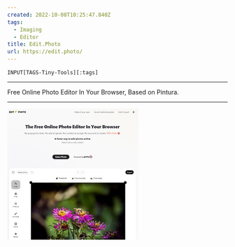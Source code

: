 ```yaml
---
created: 2022-10-08T10:25:47.840Z
tags: 
  - Imaging
  - Editor
title: Edit.Photo
url: https://edit.photo/
---
```

```meta-bind
INPUT[TAGS-Tiny-Tools][:tags]
```

___
Free Online Photo Editor In Your Browser, Based on Pintura.
___

![](_attachments/edit-photo.jpg)
